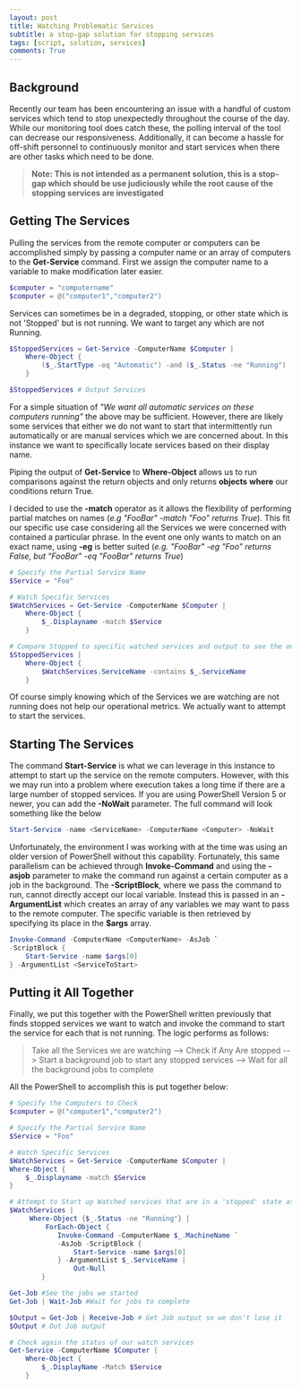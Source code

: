 ```yaml
---
layout: post
title: Watching Problematic Services
subtitle: a stop-gap solution for stopping services
tags: [script, solution, services]
comments: True
---
```


## Background

Recently our team has been encountering an issue with a handful of custom services which tend to stop unexpectedly throughout the course of the day. While our monitoring tool does catch these, the polling interval of the tool can decrease our responsiveness. Additionally, it can become a hassle for off-shift personnel to continuously monitor and start services when there are other tasks which need to be done.

>**Note: This is not intended as a permanent solution, this is a stop-gap which should be use judiciously while the root cause of the stopping services are investigated**

## Getting The Services

Pulling the services from the remote computer or computers can be accomplished simply by passing a computer name or an array of computers to the **Get-Service** command. First we assign the computer name to a variable to make modification later easier.

```powershell
$computer = "computername"
$computer = @("computer1","computer2")
```

Services can sometimes be in a degraded, stopping, or other state which is not 'Stopped' but is not running. We want to target any which are not Running.

```powershell
$StoppedServices = Get-Service -ComputerName $Computer |
    Where-Object {
        ($_.StartType -eq "Automatic") -and ($_.Status -ne "Running")
    }

$StoppedServices # Output Services
```

For a simple situation of *"We want all automatic services on these computers running"* the above may be sufficient. However, there are likely some services that either we do not want to start that intermittently run automatically or are manual services which we are concerned about. In this instance we want to specifically locate services based on their display name.

Piping the output of **Get-Service** to **Where-Object** allows us to run comparisons against the return objects and only returns **objects** **where** our conditions return True.

I decided to use the **-match** operator as it allows the flexibility of performing partial matches on names (*e.g "FooBar" -match "Foo" returns True*). This fit our specific use case considering all the Services we were concerned with contained a particular phrase. In the event one only wants to match on an exact name, using **-eg** is better suited (*e.g. "FooBar" -eg "Foo" returns False, but "FooBar" -eq "FooBar" returns True*)

```powershell
# Specify the Partial Service Name
$Service = "Foo"

# Watch Specific Services
$WatchServices = Get-Service -ComputerName $Computer |
    Where-Object {
        $_.Displayname -match $Service
    }

# Compare Stopped to specific watched services and output to see the overlap
$StoppedServices |
    Where-Object {
        $WatchServices.ServiceName -contains $_.ServiceName
    }
```

Of course simply knowing which of the Services we are watching are not running does not help our operational metrics. We actually want to attempt to start the services.

## Starting The Services

The command **Start-Service** is what we can leverage in this instance to attempt to start up the service on the remote computers. However, with this we may run into a problem where execution takes a long time if there are a large number of stopped services. If you are using PowerShell Version 5 or newer, you can add the **-NoWait** parameter. The full command will look something like the below

```powershell
Start-Service -name <ServiceName> -ComputerName <Computer> -NoWait
```

Unfortunately, the environment I was working with at the time was using an older version of PowerShell without this capability. Fortunately, this same parallelism can be achieved through **Invoke-Command** and using the **-asjob** parameter to make the command run against a certain computer as a job in the background. The **-ScriptBlock**, where we pass the command to run, cannot directly accept our local variable. Instead this is passed in an **-ArgumentList** which creates an array of any variables we may want to pass to the remote computer. The specific variable is then retrieved by specifying its place in the **$args** array.

```powershell
Invoke-Command -ComputerName <ComputerName> -AsJob `
-ScriptBlock {
    Start-Service -name $args[0]
} -ArgumentList <ServiceToStart>
```

## Putting it All Together

Finally, we put this together with the PowerShell written previously that finds stopped services we want to watch and invoke the command to start the service for each that is not running. The logic performs as follows:

>Take all the Services we are watching --> Check if Any Are stopped --> Start a background job to start any stopped services --> Wait for all the background jobs to complete

All the PowerShell to accomplish this is put together below:

```powershell
# Specify the Computers to Check
$computer = @("computer1","computer2")

# Specify the Partial Service Name
$Service = "Foo"

# Watch Specific Services
$WatchServices = Get-Service -ComputerName $Computer |
Where-Object {
    $_.Displayname -match $Service
}

# Attempt to Start up Watched services that are in a 'stopped' state as a remotely invoked job
$WatchServices |
     Where-Object {$_.Status -ne "Running"} |
         ForEach-Object {
            Invoke-Command -ComputerName $_.MachineName `
            -AsJob -ScriptBlock {
                Start-Service -name $args[0]
            } -ArgumentList $_.ServiceName |
                Out-Null
        }

Get-Job #See the jobs we started
Get-Job | Wait-Job #Wait for jobs to complete

$Output = Get-Job | Receive-Job # Get Job output so we don't lose it
$Output # Out Job output

# Check again the status of our watch services
Get-Service -ComputerName $Computer |
    Where-Object {
        $_.DisplayName -Match $Service
    }
```
